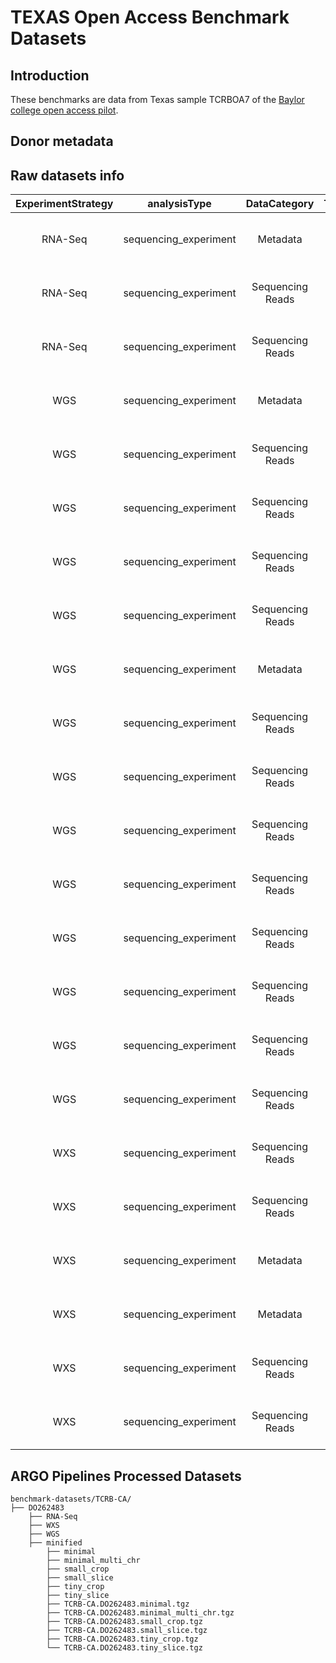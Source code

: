 # TEXAS Open Access Benchmark Datasets

## Introduction
These benchmarks are data from Texas sample TCRBOA7 of the [Baylor college
open access pilot](https://www.nature.com/articles/sdata201610). 

## Donor metadata 


## Raw datasets info
**ExperimentStrategy**|**analysisType**|**DataCategory**|**TumourNormalDesination**|**FileType**|**OpenBucketURL**
:-----:|:-----:|:-----:|:-----:|:-----:|:-----:
RNA-Seq|sequencing_experiment|Metadata|tumour|JSON|https://object.cancercollaboratory.org:9080/swift/v1/genomics-public-data/benchmark-datasets/TCRB-CA/DO262483/RNA-Seq/sequencing_experiment/tumour/146be53f-caa2-4799-abe5-3fcaa2a799da.sequencing_experiment.json
RNA-Seq|sequencing_experiment|Sequencing Reads|tumour|FASTQ|https://object.cancercollaboratory.org:9080/swift/v1/genomics-public-data/benchmark-datasets/TCRB-CA/DO262483/RNA-Seq/sequencing_experiment/tumour/TCRBOA7-T-RNA.read1.fastq.gz
RNA-Seq|sequencing_experiment|Sequencing Reads|tumour|FASTQ|https://object.cancercollaboratory.org:9080/swift/v1/genomics-public-data/benchmark-datasets/TCRB-CA/DO262483/RNA-Seq/sequencing_experiment/tumour/TCRBOA7-T-RNA.read2.fastq.gz
WGS|sequencing_experiment|Metadata|normal|JSON|https://object.cancercollaboratory.org:9080/swift/v1/genomics-public-data/benchmark-datasets/TCRB-CA/DO262483/WGS/sequencing_experiment/normal/0182e3f7-063b-480b-82e3-f7063b680bcd.sequencing_experiment.json
WGS|sequencing_experiment|Sequencing Reads|normal|FASTQ|https://object.cancercollaboratory.org:9080/swift/v1/genomics-public-data/benchmark-datasets/TCRB-CA/DO262483/WGS/sequencing_experiment/normal/TCRBOA7-N-WGS.lane1.read1.fastq.gz
WGS|sequencing_experiment|Sequencing Reads|normal|FASTQ|https://object.cancercollaboratory.org:9080/swift/v1/genomics-public-data/benchmark-datasets/TCRB-CA/DO262483/WGS/sequencing_experiment/normal/TCRBOA7-N-WGS.lane1.read2.fastq.gz
WGS|sequencing_experiment|Sequencing Reads|normal|FASTQ|https://object.cancercollaboratory.org:9080/swift/v1/genomics-public-data/benchmark-datasets/TCRB-CA/DO262483/WGS/sequencing_experiment/normal/TCRBOA7-N-WGS.lane2.read1.fastq.gz
WGS|sequencing_experiment|Sequencing Reads|normal|FASTQ|https://object.cancercollaboratory.org:9080/swift/v1/genomics-public-data/benchmark-datasets/TCRB-CA/DO262483/WGS/sequencing_experiment/normal/TCRBOA7-N-WGS.lane2.read2.fastq.gz
WGS|sequencing_experiment|Metadata|tumour|JSON|https://object.cancercollaboratory.org:9080/swift/v1/genomics-public-data/benchmark-datasets/TCRB-CA/DO262483/WGS/sequencing_experiment/tumour/53590f72-e0bd-4554-990f-72e0bdc554b5.sequencing_experiment.json
WGS|sequencing_experiment|Sequencing Reads|tumour|FASTQ|https://object.cancercollaboratory.org:9080/swift/v1/genomics-public-data/benchmark-datasets/TCRB-CA/DO262483/WGS/sequencing_experiment/tumour/TCRBOA7-T-WGS.lane1.read1.fastq.gz
WGS|sequencing_experiment|Sequencing Reads|tumour|FASTQ|https://object.cancercollaboratory.org:9080/swift/v1/genomics-public-data/benchmark-datasets/TCRB-CA/DO262483/WGS/sequencing_experiment/tumour/TCRBOA7-T-WGS.lane1.read2.fastq.gz
WGS|sequencing_experiment|Sequencing Reads|tumour|FASTQ|https://object.cancercollaboratory.org:9080/swift/v1/genomics-public-data/benchmark-datasets/TCRB-CA/DO262483/WGS/sequencing_experiment/tumour/TCRBOA7-T-WGS.lane2.read1.fastq.gz
WGS|sequencing_experiment|Sequencing Reads|tumour|FASTQ|https://object.cancercollaboratory.org:9080/swift/v1/genomics-public-data/benchmark-datasets/TCRB-CA/DO262483/WGS/sequencing_experiment/tumour/TCRBOA7-T-WGS.lane2.read2.fastq.gz
WGS|sequencing_experiment|Sequencing Reads|tumour|FASTQ|https://object.cancercollaboratory.org:9080/swift/v1/genomics-public-data/benchmark-datasets/TCRB-CA/DO262483/WGS/sequencing_experiment/tumour/TCRBOA7-T-WGS.lane3.read1.fastq.gz
WGS|sequencing_experiment|Sequencing Reads|tumour|FASTQ|https://object.cancercollaboratory.org:9080/swift/v1/genomics-public-data/benchmark-datasets/TCRB-CA/DO262483/WGS/sequencing_experiment/tumour/TCRBOA7-T-WGS.lane3.read2.fastq.gz
WGS|sequencing_experiment|Sequencing Reads|tumour|FASTQ|https://object.cancercollaboratory.org:9080/swift/v1/genomics-public-data/benchmark-datasets/TCRB-CA/DO262483/WGS/sequencing_experiment/tumour/TCRBOA7-T-WGS.lane4.read1.fastq.gz
WGS|sequencing_experiment|Sequencing Reads|tumour|FASTQ|https://object.cancercollaboratory.org:9080/swift/v1/genomics-public-data/benchmark-datasets/TCRB-CA/DO262483/WGS/sequencing_experiment/tumour/TCRBOA7-T-WGS.lane4.read2.fastq.gz
WXS|sequencing_experiment|Sequencing Reads|normal|FASTQ|https://object.cancercollaboratory.org:9080/swift/v1/genomics-public-data/benchmark-datasets/TCRB-CA/DO262483/WXS/sequencing_experiment/normal/TCRBOA7-N-WEX.read1.fastq.gz
WXS|sequencing_experiment|Sequencing Reads|normal|FASTQ|https://object.cancercollaboratory.org:9080/swift/v1/genomics-public-data/benchmark-datasets/TCRB-CA/DO262483/WXS/sequencing_experiment/normal/TCRBOA7-N-WEX.read2.fastq.gz
WXS|sequencing_experiment|Metadata|normal|JSON|https://object.cancercollaboratory.org:9080/swift/v1/genomics-public-data/benchmark-datasets/TCRB-CA/DO262483/WXS/sequencing_experiment/normal/f6929a82-8ffc-4975-929a-828ffc89752f.sequencing_experiment.json
WXS|sequencing_experiment|Metadata|tumour|JSON|https://object.cancercollaboratory.org:9080/swift/v1/genomics-public-data/benchmark-datasets/TCRB-CA/DO262483/WXS/sequencing_experiment/tumour/6daf9f7a-db7a-499a-af9f-7adb7af99a4f.sequencing_experiment.json
WXS|sequencing_experiment|Sequencing Reads|tumour|FASTQ|https://object.cancercollaboratory.org:9080/swift/v1/genomics-public-data/benchmark-datasets/TCRB-CA/DO262483/WXS/sequencing_experiment/tumour/TCRBOA7-T-WEX.read1.fastq.gz
WXS|sequencing_experiment|Sequencing Reads|tumour|FASTQ|https://object.cancercollaboratory.org:9080/swift/v1/genomics-public-data/benchmark-datasets/TCRB-CA/DO262483/WXS/sequencing_experiment/tumour/TCRBOA7-T-WEX.read2.fastq.gz

## ARGO Pipelines Processed Datasets
```
benchmark-datasets/TCRB-CA/
├── DO262483
    ├── RNA-Seq
    ├── WXS    
    ├── WGS
    ├── minified
        ├── minimal
        ├── minimal_multi_chr
        ├── small_crop
        ├── small_slice
        ├── tiny_crop
        ├── tiny_slice
        ├── TCRB-CA.DO262483.minimal.tgz
        ├── TCRB-CA.DO262483.minimal_multi_chr.tgz
        ├── TCRB-CA.DO262483.small_crop.tgz
        ├── TCRB-CA.DO262483.small_slice.tgz
        ├── TCRB-CA.DO262483.tiny_crop.tgz
        └── TCRB-CA.DO262483.tiny_slice.tgz
```